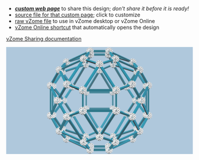 
 - [***custom web page***][post] to share this design; *don't share it before it is ready!*
 - [source file for that custom page][source]; click to customize
 - [raw vZome file][raw] to use in vZome desktop or vZome Online
 - [vZome Online shortcut][urlonline] that automatically opens the design

[vZome Sharing documentation](https://vzome.github.io/vzome/sharing.html#how-it-works)

![Image](<sample-vZome-share.png>)


[post]: <https://vorth.github.io/vzome-sharing/2021/11/29/sample-vZome-share-08-01-41.html>
[source]: <https://github.com/vorth/vzome-sharing/edit/main/_posts/2021-11-29-sample-vZome-share-08-01-41.md>
[urlonline]: <https://vzome.com/app?url=https://raw.githubusercontent.com/vorth/vzome-sharing/main/2021/11/29/08-01-41-sample-vZome-share/sample-vZome-share.vZome>
[raw]: <https://raw.githubusercontent.com/vorth/vzome-sharing/main/2021/11/29/08-01-41-sample-vZome-share/sample-vZome-share.vZome>
